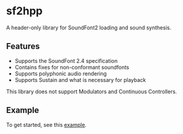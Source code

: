 # sf2hpp

A header-only library for SoundFont2 loading and sound synthesis.

## Features

- Supports the SoundFont 2.4 specification
- Contains fixes for non-conformant soundfonts
- Supports polyphonic audio rendering
- Supports Sustain and what is necessary for playback

This library does not support Modulators and Continuous Controllers.

## Example

To get started, see this [example](<https://github.com/AnonN10/sf2hpp/blob/master/example.cpp>).
